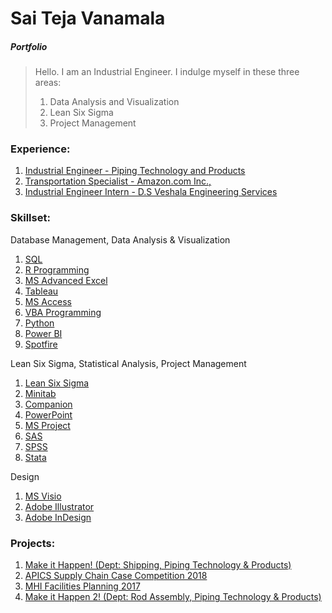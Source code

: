 # Sai Teja Vanamala
##### *Portfolio*
> Hello. I am an Industrial Engineer. I indulge myself in these three areas:
>
>1. Data Analysis and Visualization
>2. Lean Six Sigma
>3. Project Management

### Experience:
1. [Industrial Engineer - Piping Technology and Products](https://github.com/saitejavanamala/Portfolio/blob/master/Piping%20Tech/Piping%20Tech_Exp.md)
1. [Transportation Specialist - Amazon.com Inc.,](https://github.com/saitejavanamala/Portfolio/blob/master/Amazon/Amazon_Exp.md) 
1. [Industrial Engineer Intern - D.S Veshala Engineering Services]()


### Skillset:
Database Management, Data Analysis & Visualization

1. [SQL](https://github.com/saitejavanamala/Portfolio/blob/master/SQL/SQL_Concepts_Projects.md)
2.  [R Programming](https://github.com/saitejavanamala/Portfolio/blob/master/R/R_Concepts_Projects.md)
3.	[MS Advanced Excel](https://github.com/saitejavanamala/Portfolio/blob/master/Microsoft%20Advanced%20Excel/readme.md)
5.  [Tableau](https://github.com/saitejavanamala/Portfolio/blob/master/Tableau/Tableau_Concepts_Projects.md)
1. [MS Access](https://github.com/saitejavanamala/Portfolio/tree/master/Microsoft%20Access)
2. [VBA Programming](https://github.com/saitejavanamala/Portfolio/tree/master/VBA%20Programming)
1.	[Python](https://github.com/saitejavanamala/Portfolio/blob/master/Python/Python_Concepts_Projects.md)
3.	[Power BI](https://github.com/saitejavanamala/Portfolio/blob/master/Power%20BI/Power%20BI_Concepts_Projects.md)
4.	[Spotfire](https://github.com/saitejavanamala/Portfolio/blob/master/Spotfire/Spotfire_Concepts_Projects.md)

Lean Six Sigma, Statistical Analysis, Project Management
 
1.	[Lean Six Sigma](https://github.com/saitejavanamala/Portfolio/blob/master/Lean%20Six%20Sigma/Lean_Six_Sigma_Concepts_Projects.md)
2.	[Minitab](https://github.com/saitejavanamala/Portfolio/blob/master/Statistical%20Analysis/Minitab_Concepts_Projects.md)
3. [Companion](https://github.com/saitejavanamala/Portfolio/blob/master/Companion%20by%20Minitab/Companion_Concepts_Projects.md)
4.	[PowerPoint](https://github.com/saitejavanamala/Portfolio/blob/master/PowerPoint/PowerPoint_Concepts_Projects.md)
14.	[MS Project](https://github.com/saitejavanamala/Portfolio/blob/master/Microsoft%20Project/MS%20Project_Concepts_Projects.md)
18. [SAS]()
19. [SPSS]()
20. [Stata]()

Design

1.	[MS Visio](https://github.com/saitejavanamala/Portfolio/blob/master/Microsoft%20Visio/Visio_Concepts_Projects.md)
2.	[Adobe Illustrator](https://github.com/saitejavanamala/Portfolio/blob/master/Adobe%20Illustrator/Adobe%20Illustrator_Concepts_Projects.md)
16.	[Adobe InDesign](https://github.com/saitejavanamala/Portfolio/blob/master/Adobe%20InDesign/Adobe%20InDesign_Concepts_Projects.md)

 ### Projects:
 1. [Make it Happen! (Dept: Shipping, Piping Technology & Products)]()
2. [APICS Supply Chain Case Competition 2018]()
3. [MHI Facilities Planning 2017]()
4. [Make it Happen 2! (Dept: Rod Assembly, Piping Technology & Products)]()

